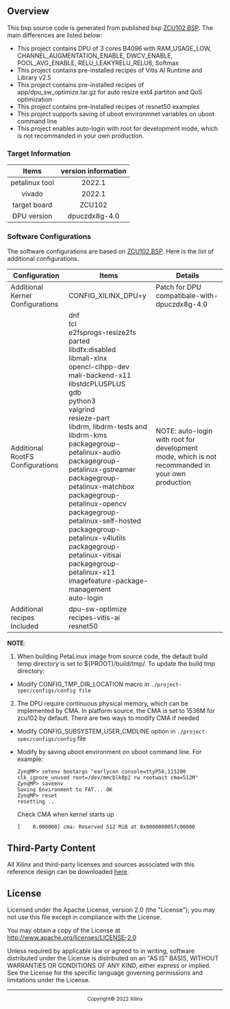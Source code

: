 ## Overview
This bsp source code is generated from published bsp [ZCU102 BSP](https://www.xilinx.com/member/forms/download/xef.html?filename=xilinx-zcu102-v2022.1-04191534.bsp). The main differences are listed below:
- This project contains DPU of 3 cores B4096 with RAM_USAGE_LOW, CHANNEL_AUGMENTATION_ENABLE, DWCV_ENABLE, POOL_AVG_ENABLE, RELU_LEAKYRELU_RELU6, Softmax
- This project contains pre-installed recipes of Vitis AI Runtime and Library v2.5
- This project contains pre-installed recipes of app/dpu_sw_optimize.tar.gz for auto resize ext4 partiton and QoS optimization
- This project contains pre-installed recipes of resnet50 examples
- This project supports saving of uboot environmnet variables on uboot command line
- This project enables auto-login with root for development mode, which is not recommanded in your own production.



### Target Information

|Items|version information|
|:----:|:------:|
|petalinux tool| 2022.1|
|vivado |2022.1|
|target board|ZCU102|
|DPU version| dpuczdx8g-4.0 |

### Software Configurations
The software configurations are based on [ZCU102 BSP](https://www.xilinx.com/member/forms/download/xef.html?filename=xilinx-zcu102-v2022.1-04191534.bsp). Here is the list of additional configurations.

| Configuration |Items|Details|
|----|-----|------|
|Additional Kernel Configurations| CONFIG_XILINX_DPU=y| Patch for DPU compatibale-with-dpuczdx8g-4.0 |
|Additional RootFS Configurations|dnf<br />tcl<br />e2fsprogs-resize2fs<br />parted<br />libdfx:disabled<br />libmali-xlnx<br />opencl-clhpp-dev<br />mali-backend-x11<br />libstdcPLUSPLUS<br />gdb<br />python3<br />valgrind<br />resieze-part<br />libdrm, libdrm-tests and libdrm-kms<br />packagegroup-petalinux-audio<br />packagegroup-petalinux-gstreamer<br />packagegroup-petalinux-matchbox<br />packagegroup-petalinux-opencv<br />packagegroup-petalinux-self-hosted<br />packagegroup-petalinux-v4lutils<br />packagegroup-petalinux-vitisai<br />packagegroup-petalinux-x11<br />imagefeature-package-management<br />auto-login | NOTE: auto-login with root for development mode, which is not recommanded in your own production |
|Additional recipes Included|dpu-sw-optimize<br />recipes-vitis-ai<br />resnet50| |



**NOTE**:
1. When building PetaLinux image from source code, the default build temp directory is set to ${PROOT}/build/tmp/. To update the build tmp directory:
- Modify CONFIG_TMP_DIR_LOCATION macro in `./project-spec/configs/config file`


2. The DPU require continuous physical memory, which can be implemented by CMA. In platform source, the CMA is set to 1536M for zcu102 by default. There are two ways to modify CMA if needed
- Modify CONFIG_SUBSYSTEM_USER_CMDLINE option in `./project-spec/configs/config` file

- Modify by saving uboot environment on uboot command line. For example:
    ```
    ZynqMP> setenv bootargs "earlycon console=ttyPS0,115200 clk_ignore_unused root=/dev/mmcblk0p2 rw rootwait cma=512M"
    ZynqMP> saveenv
    Saving Environment to FAT... OK
    ZynqMP> reset
    resetting ..
    ```
    Check CMA when kernel starts up
    ```
    [    0.000000] cma: Reserved 512 MiB at 0x000000005fc00000
    ```

## Third-Party Content
All Xilinx and third-party licenses and sources associated with this reference design can be downloaded [here](https://www.xilinx.com/member/forms/download/xef.html?filename=xilinx-zynqmp-common-target-2022.1.tar.gz).


## License
Licensed under the Apache License, version 2.0 (the "License"); you may not use this file except in compliance with the License.

You may obtain a copy of the License at http://www.apache.org/licenses/LICENSE-2.0

Unless required by applicable law or agreed to in writing, software distributed under the License is distributed on an "AS IS" BASIS, WITHOUT WARRANTIES OR CONDITIONS OF ANY KIND, either express or implied. See the License for the specific language governing permissions and limitations under the License.


<hr/>
<p align="center"><sup>Copyright&copy; 2022 Xilinx</sup></p>

